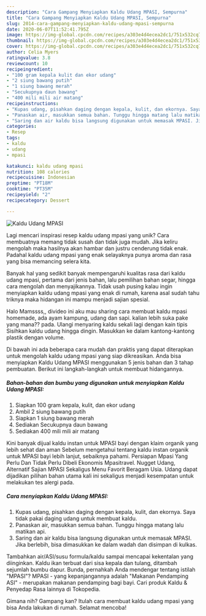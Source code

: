 ```yaml
---
description: "Cara Gampang Menyiapkan Kaldu Udang MPASI, Sempurna"
title: "Cara Gampang Menyiapkan Kaldu Udang MPASI, Sempurna"
slug: 2014-cara-gampang-menyiapkan-kaldu-udang-mpasi-sempurna
date: 2020-06-07T11:52:41.795Z
image: https://img-global.cpcdn.com/recipes/a303e4d4ecea2dc1/751x532cq70/kaldu-udang-mpasi-foto-resep-utama.jpg
thumbnail: https://img-global.cpcdn.com/recipes/a303e4d4ecea2dc1/751x532cq70/kaldu-udang-mpasi-foto-resep-utama.jpg
cover: https://img-global.cpcdn.com/recipes/a303e4d4ecea2dc1/751x532cq70/kaldu-udang-mpasi-foto-resep-utama.jpg
author: Celia Myers
ratingvalue: 3.8
reviewcount: 10
recipeingredient:
- "100 gram kepala kulit dan ekor udang"
- "2 siung bawang putih"
- "1 siung bawang merah"
- "Secukupnya daun bawang"
- "400 mili mili air matang"
recipeinstructions:
- "Kupas udang, pisahkan daging dengan kepala, kulit, dan ekornya. Saya tidak pakai daging udang untuk membuat kaldu."
- "Panaskan air, masukkan semua bahan. Tunggu hingga matang lalu matikan api."
- "Saring dan air kaldu bisa langsung digunakan untuk memasak MPASI. Jika berlebih, bisa dimasukkan ke dalam wadah dan disimpan di kulkas."
categories:
- Resep
tags:
- kaldu
- udang
- mpasi

katakunci: kaldu udang mpasi 
nutrition: 108 calories
recipecuisine: Indonesian
preptime: "PT18M"
cooktime: "PT35M"
recipeyield: "2"
recipecategory: Dessert

---
```



![Kaldu Udang MPASI](https://img-global.cpcdn.com/recipes/a303e4d4ecea2dc1/751x532cq70/kaldu-udang-mpasi-foto-resep-utama.jpg)

Lagi mencari inspirasi resep kaldu udang mpasi yang unik? Cara membuatnya memang tidak susah dan tidak juga mudah. Jika keliru mengolah maka hasilnya akan hambar dan justru cenderung tidak enak. Padahal kaldu udang mpasi yang enak selayaknya punya aroma dan rasa yang bisa memancing selera kita.

Banyak hal yang sedikit banyak mempengaruhi kualitas rasa dari kaldu udang mpasi, pertama dari jenis bahan, lalu pemilihan bahan segar, hingga cara mengolah dan menyajikannya. Tidak usah pusing kalau ingin menyiapkan kaldu udang mpasi yang enak di rumah, karena asal sudah tahu triknya maka hidangan ini mampu menjadi sajian spesial.

Halo Mamssss,, divideo ini aku mau sharing cara membuat kaldu mpasi homemade, ada ayam kampung, udang dan sapi. kalian lebih suka pake yang mana?? pada. Ulangi menyaring kaldu sekali lagi dengan kain tipis Sisihkan kaldu udang hingga dingin. Masukkan ke dalam kantong-kantong plastik dengan volume.


Di bawah ini ada beberapa cara mudah dan praktis yang dapat diterapkan untuk mengolah kaldu udang mpasi yang siap dikreasikan. Anda bisa menyiapkan Kaldu Udang MPASI menggunakan 5 jenis bahan dan 3 tahap pembuatan. Berikut ini langkah-langkah untuk membuat hidangannya.

<!--inarticleads1-->

##### Bahan-bahan dan bumbu yang digunakan untuk menyiapkan Kaldu Udang MPASI:

1. Siapkan 100 gram kepala, kulit, dan ekor udang
1. Ambil 2 siung bawang putih
1. Siapkan 1 siung bawang merah
1. Sediakan Secukupnya daun bawang
1. Sediakan 400 mili mili air matang


Kini banyak dijual kaldu instan untuk MPASI bayi dengan klaim organik yang lebih sehat dan aman Sebelum mengetahui tentang kaldu instan organik untuk MPASI bayi lebih lanjut, sebaiknya pahami. Persiapan Mpasi Yang Perlu Dan Tidak Perlu Dibeli Ekonomis Mpasitravel. Nugget Udang, Alternatif Sajian MPASI Sekaligus Menu Favorit Beragam Usia. Udang dapat dijadikan pilihan bahan utama kali ini sekaligus menjadi kesempatan untuk melakukan tes alergi pada. 

<!--inarticleads2-->

##### Cara menyiapkan Kaldu Udang MPASI:

1. Kupas udang, pisahkan daging dengan kepala, kulit, dan ekornya. Saya tidak pakai daging udang untuk membuat kaldu.
1. Panaskan air, masukkan semua bahan. Tunggu hingga matang lalu matikan api.
1. Saring dan air kaldu bisa langsung digunakan untuk memasak MPASI. Jika berlebih, bisa dimasukkan ke dalam wadah dan disimpan di kulkas.


Tambahkan air/ASI/susu formula/kaldu sampai mencapai kekentalan yang diinginkan. Kaldu ikan terbuat dari sisa kepala dan tulang, ditambah sejumlah bumbu dapur. Bunda, pernahkah Anda mendengar tentang istilah &#34;MPASI&#34;? MPASI - yang kepanjangannya adalah &#34;Makanan Pendamping ASI&#34; - merupakan makanan pendamping bagi bayi. Cari produk Kaldu &amp; Penyedap Rasa lainnya di Tokopedia. 

Gimana nih? Gampang kan? Itulah cara membuat kaldu udang mpasi yang bisa Anda lakukan di rumah. Selamat mencoba!
